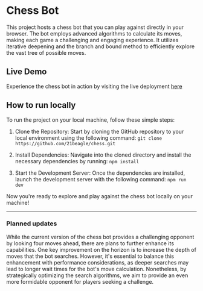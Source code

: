 # Chess Bot

This project hosts a chess bot that you can play against directly in your browser. The bot employs advanced algorithms to calculate its moves, making each game a challenging and engaging experience. It utilizes iterative deepening and the branch and bound method to efficiently explore the vast tree of possible moves.

## Live Demo

Experience the chess bot in action by visiting the live deployment [here](https://21beagle.github.io/chess/)

## How to run locally

To run the project on your local machine, follow these simple steps:

1. Clone the Repository: Start by cloning the GitHub repository to your local environment using the following command: `git clone https://github.com/21beagle/chess.git`

2. Install Dependencies: Navigate into the cloned directory and install the necessary dependencies by running: `npm install`

3. Start the Development Server: Once the dependencies are installed, launch the development server with the following command: `npm run dev`

Now you're ready to explore and play against the chess bot locally on your machine!

---

### Planned updates

While the current version of the chess bot provides a challenging opponent by looking four moves ahead, there are plans to further enhance its capabilities. One key improvement on the horizon is to increase the depth of moves that the bot searches. However, it's essential to balance this enhancement with performance considerations, as deeper searches may lead to longer wait times for the bot's move calculation. Nonetheless, by strategically optimizing the search algorithms, we aim to provide an even more formidable opponent for players seeking a challenge.
